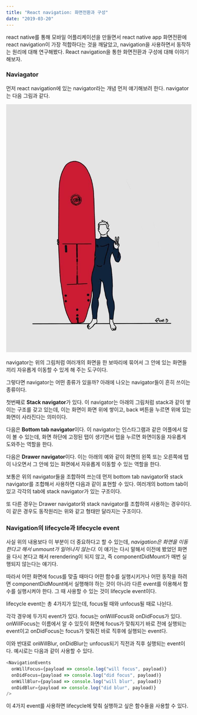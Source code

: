 ```yaml
---
title: "React navigation: 화면전환과 구성"
date: "2019-03-20"
---
```


react native를 통해 모바일 어플리케이션을 만들면서 react native app 화면전환에 react navigation이 가장 적합하다는 것을 깨달았고, navigation을 사용하면서 동작하는 원리에 대해 연구해봤다. React navigation을 통한 화면전환과 구성에 대해 이야기 해보자.

### Naviagator

먼저 react navigation에 있는 navigator라는 개념 먼저 얘기해보려 한다.
navigator는 다음 그림과 같다.

<img src="../components/IMG_4205.png" />

navigator는 위의 그림처럼 여러개의 화면을 한 보따리에 묶어서 그 안에 있는 화면들끼리 자유롭게 이동할 수 있게 해 주는 도구이다.

그렇다면 navigator는 어떤 종류가 있을까? 아래에 나오는 navigator들이 흔히 쓰이는 종류이다.

첫번째로 **Stack navigator**가 있다. 이 navigator는 아래의 그림처럼 stack과 같이 쌓이는 구조를 갖고 있는데, 이는 화면이 화면 위에 쌓이고, back 버튼을 누르면 위에 있는 화면이 사라진다는 의미이다.

다음은 **Bottom tab navigator**이다. 이 navigator는 인스타그램과 같은 어플에서 많이 볼 수 있는데, 화면 하단에 고정된 탭이 생기면서 탭을 누르면 화면이동을 자유롭게 도와주는 역할을 한다.

다음은 **Drawer navigator**이다. 이는 아래의 예와 같이 화면의 왼쪽 또는 오른쪽에 탭이 나오면서 그 안에 있는 화면에서 자유롭게 이동할 수 있는 역할을 한다.

보통은 위의 navigator들을 조합하여 쓰는데 먼저 bottom tab navigator와 stack navigator를 조합해서 사용하면 다음과 같이 표현할 수 있다. 여러개의 bottom tab이 있고 각각의 tab에 stack navigator가 있는 구조이다.

또 다른 경우는 Drawer navigator와 stack navigator를 조합하여 사용하는 경우이다. 이 같은 경우도 동작원리는 위와 같고 형태만 달라지는 구조이다.

### Navigation의 lifecycle과 lifecycle event

사실 위의 내용보다 이 부분이 더 중요하다고 할 수 있는데, _navigation은 화면을 이동한다고 해서 unmount가 일어나지 않는다._ 이 얘기는 다시 말해서 이전에 봤었던 화면을 다시 본다고 해서 rerendering이 되지 않고, 즉 componentDidMount가 매번 실행되지 않는다는 얘기다.

따라서 어떤 화면에 focus를 맞출 때마다 어떤 함수를 실행시키거나 어떤 동작을 하려면 componentDidMount에서 실행해야 하는 것이 아니라 다른 event를 이용해서 함수를 실행시켜야 한다. 그 때 사용할 수 있는 것이 lifecycle event이다.

lifecycle event는 총 4가지가 있는데, focus될 때와 unfocus될 때로 나뉜다.

각각 경우에 두가지 event가 있다. focus는 onWillFocus와 onDidFocus가 있다.
onWillFocus는 이름에서 알 수 있듯이 화면에 focus가 맞춰지기 바로 전에 실행되는 event이고 onDidFocus는 focus가 맞춰진 바로 직후에 실행되는 event다.

이와 반대로 onWillBlur, onDidBlur는 unfocus되기 직전과 직후 실행되는 event이다.
예시로는 다음과 같이 사용할 수 있다.

```javascript
<NavigationEvents
  onWillFocus={payload => console.log("will focus", payload)}
  onDidFocus={payload => console.log("did focus", payload)}
  onWillBlur={payload => console.log("will blur", payload)}
  onDidBlur={payload => console.log("did blur", payload)}
/>
```

이 4가지 event를 사용하면 lifecycle에 맞춰 실행하고 싶은 함수들을 사용할 수 있다.

